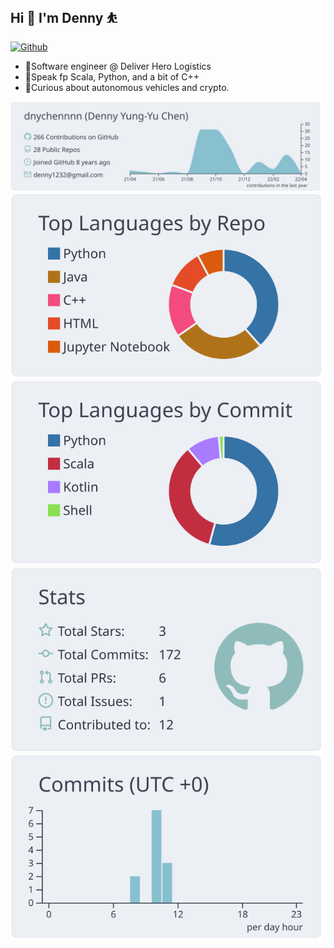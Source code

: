 ## Hi 👋 I'm Denny ⛹

[![Github](https://img.shields.io/github/followers/appleboy?label=Follow&style=social)](https://github.com/dnychennnn)

- 🥘Software engineer @ Deliver Hero Logistics
- 🎉Speak fp Scala, Python, and a bit of C++ 
- 🤖Curious about autonomous vehicles and crypto.

[![](https://raw.githubusercontent.com/dnychennnn/dnychennnn/master/profile-summary-card-output/nord_bright/0-profile-details.svg)](https://github.com/vn7n24fzkq/github-profile-summary-cards)
[![](https://raw.githubusercontent.com/dnychennnn/dnychennnn/master/profile-summary-card-output/nord_bright/1-repos-per-language.svg)](https://github.com/vn7n24fzkq/github-profile-summary-cards) [![](https://raw.githubusercontent.com/dnychennnn/dnychennnn/master/profile-summary-card-output/nord_bright/2-most-commit-language.svg)](https://github.com/vn7n24fzkq/github-profile-summary-cards)
[![](https://raw.githubusercontent.com/dnychennnn/dnychennnn/master/profile-summary-card-output/nord_bright/3-stats.svg)](https://github.com/vn7n24fzkq/github-profile-summary-cards) [![](https://raw.githubusercontent.com/dnychennnn/dnychennnn/master/profile-summary-card-output/nord_bright/4-productive-time.svg)](https://github.com/vn7n24fzkq/github-profile-summary-cards)


